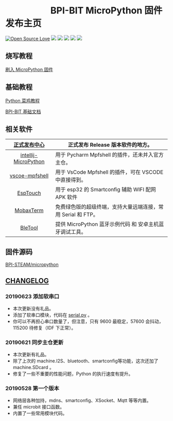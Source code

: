 
# &emsp;&emsp;&emsp;&emsp;&emsp;BPI-BIT MicroPython 固件发布主页

[![Open Source Love](https://badges.frapsoft.com/os/v3/open-source.svg?v=103)](https://github.com/ellerbrock/open-source-badge/)
![](https://img.shields.io/github/release/BPI-STEAM/BPI-BIT-MicroPython.svg)
![](https://img.shields.io/github/license/BPI-STEAM/BPI-BIT-MicroPython.svg)
![](https://img.shields.io/badge/support-esp%20idf-red.svg)
![](https://img.shields.io/badge/support-smartconfig-FF00FF.svg)
![](https://img.shields.io/badge/custom-firmware-0AAAAF.svg)

## 烧写教程

[刷入 MicroPython 固件](https://bpi-steam-docs.readthedocs.io/zh_CN/latest/bpi-mpy/tutorials/flash_mpy.html)

## 基础教程

[Python 菜鸡教程](https://www.runoob.com/python3/python3-tutorial.html)

[BPI-BIT 基础文档](https://bpi-steam-docs.readthedocs.io/zh_CN/latest/bpi-mpy/tutorials/index.html)

## 相关软件

| [正式发布中心](release.md) | 正式发布 Release 版本软件的地方。                            |
| :----------------------------------------------------------: | ------------------------------------------------------------ |
| [intellij-MicroPython](https://github.com/BPI-STEAM/BPI-BIT-MicroPython/releases/tag/pycharm) | 用于 Pycharm Mpfshell 的插件，还未并入官方主仓。             |
| [vscoe-mpfshell](https://github.com/junhuanchen/vscode-mpfshell) | 用于 VsCode Mpfshell 的插件，可在 VSCODE 中直接得到。        |
| [EspTouch](https://github.com/EspressifApp/EspRelease/tree/master/EspTouch) | 用于 esp32 的 Smartconfig 辅助 WIFI 配网 APK 软件            |
|   [MobaxTerm](https://mobaxterm.mobatek.net/download.html)   | 免费绿色版的超级终端，支持大量远端连接，常用 Serial 和 FTP。 |
| [BleTool](https://github.com/BPI-STEAM/BPI-BIT-MicroPython/releases/tag/BleTool) | 提供 MicroPython 蓝牙示例代码 和 安卓主机蓝牙调试工具。      |

## 固件源码

[BPI-STEAM/micropython](https://github.com/BPI-STEAM/micropython)

## [CHANGELOG](https://github.com/BPI-STEAM/BPI-BIT-MicroPython/releases)

### 20190623 添加软串口

- 本次更新没有礼品。
- 添加了软串口模块，代码在 [serial.py](https://github.com/BPI-STEAM/MicroPython-Samples/blob/master/02.inputs/serial.py) 。
- 你可以不再担心串口数量了，但注意，只有 9600 最稳定，57600 会抖动，115200 待修复（IDF 下正常）。

### 20190621 同步主仓更新

- 本次更新有礼品。
- 除了上次的 machine.I2S、bluetooth、smartconfig等功能，这次还加了 machine.SDcard 。
- 修复了一些不重要的性能问题，Python 的执行速度有提升。

### 20190528 第一个版本

- 网络层各种加持，mdns、smartconfig、XSocket、Mqtt 等等内置。
- 兼任 microbit 接口函数。
- 内置了一些常用模块代码。
